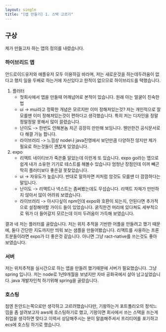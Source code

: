 ```yaml
---
layout: single
title: "[앱 만들기] 1. 스택 고르기"
---
```

## 구상
제가 만들고자 하는 앱의 정의를 내렸습니다.
### 하이브리드 앱
안드로이드유저와 애플유저 모두 이용하길 바라며, 저는 새로운것을 하는데두려움이 없다고 했지 일을
두배로 하는거에 자신있다고 한적이 없으므로 하이브리드를 택했습니다.

1.  플러터
    - 첫회사에서 앱을 만들때 어깨넘어로 본적이 있습니다. 원래 아는 얼굴이 친숙한법
    - ui -> mui라고 정확한 개념은 모르지만 이미 정해져있는것? 저는 개인적으로 잘모를땐
      이미 정해져있는것이 편하다고 생각했습니다. 특히 저는 디자인을 정말정말정말 못해서 많이
      끌렸습니다.
    - 난이도 -> 한번도 안해본놈 치곤 굉장히 만만해 보임니다. 웬만한건 공식문서로 다 해결
      가능 합니다.
    - 라이브러리 -> 느낌상 node나 java진영에서 보던만큼 다양하진 않지만 제가 필요로 하는것들이 괜찮게 있었습니다.
2.  expo
    - 리액트 네이티브가 죽은줄 알았는데 이런게 또 있습니다. expo go라는 앱으로 쉽게 내가
      소유한 기기로 테스트를 해볼수 있습니다 엄청난 장점인데 이꺼 빼곤 딱히 플러터보다 좋은걸
      못찾았습니다.
    - ui -> 자유도가 높습니다. 반대로 말하자면 저처럼 암것도 모를땐 더 깜깜하다는 말입니다.
    - 난이도 -> 리액트나 넥스트는 좀써봤는데도 무섭습니다. 리액트 자체가 만만하지 않아서 많이
      어려워 보였습니다.
    - 라이브러리 -> 아시다싶이 npm인데 expo와 호환이 되는지, 안된다면 추가적으로 설정해야할 가이드 들이 있었습니다. 굵직한건 머리에 있다쳐도 세부적으로 뭐가 더 들어갈지 모르는데 이미 두려움이 가득해 보였습니다.

결과
네 저는 플러터를 골랐습니다. 저는 위치 추적을 기반한 어플을 만들려고 했기 때문에, 둘다 간단한 지도까지만 띄워 보는 샘플을 만들어봤습니다.
리액트를 사용하는 프론트분들이라면 expo가 더 좋은것 같습니다. 아니면 그냥 ract-native를 쓰는것도 좋아보였습니다.
### 서버
저는 위치추적을 실시간으로 하는 앱을 만들려 했기때문에 서버가 필요했습니다.
그냥 spring 입니다. 저는 node로 1년9개월을 보냈지만 자바 공화국에서 살아 남고싶었습니다. java 개발자인척 하기위해 spring을 골랐습니다.
### 호스팅
첨엔 돈안드는쪽으로만 생각하고 고르려했습니다만, 기왕하는거 포트폴리오의 정석느낌을 좀 살려보고자 aws에 호스팅하기로 했고,
기왕이면 회사에서 쓰는 스택을 쓰는게 취업을 생각하면 맞다고 이력서 상담해주시는 분이 말씀해주셔서 프리티어를 포기하고 ecs에 호스팅 하기로 했습니다.

